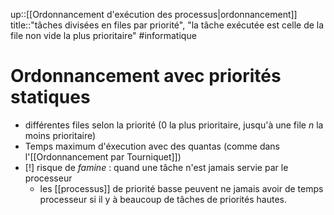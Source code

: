 up::[[Ordonnancement d'exécution des processus|ordonnancement]]
title::"tâches divisées en files par priorité", "la tâche exécutée est celle de la file non vide la plus prioritaire"
#informatique 
# Ordonnancement avec priorités statiques

 - différentes files selon la priorité (0 la plus prioritaire, jusqu'à une file $n$ la moins prioritaire)
 - Temps maximum d'éxecution avec des quantas (comme dans l'[[Ordonnancement par Tourniquet]])
 - [!] risque de _famine_ : quand une tâche n'est jamais servie par le processeur
     - les [[processus]] de priorité basse peuvent ne jamais avoir de temps processeur si il y à beaucoup de tâches de priorités hautes.